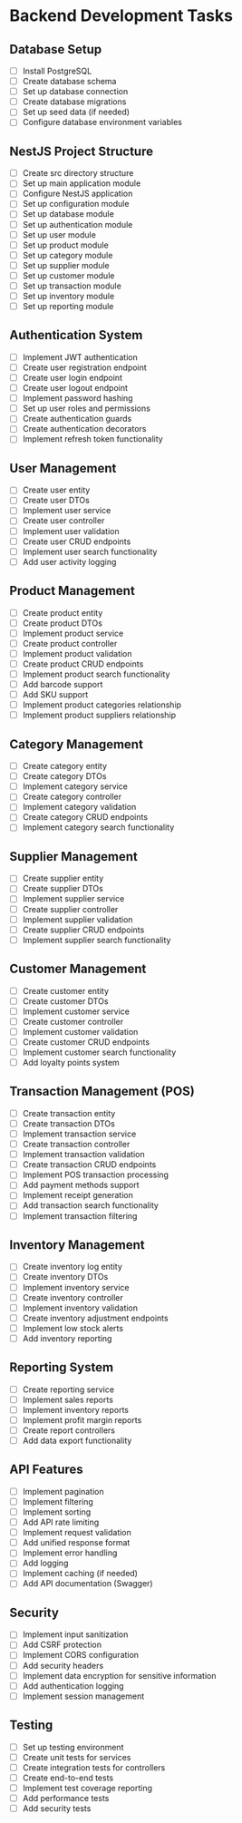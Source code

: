# Backend Development Tasks

## Database Setup
- [ ] Install PostgreSQL
- [ ] Create database schema
- [ ] Set up database connection
- [ ] Create database migrations
- [ ] Set up seed data (if needed)
- [ ] Configure database environment variables

## NestJS Project Structure
- [ ] Create src directory structure
- [ ] Set up main application module
- [ ] Configure NestJS application
- [ ] Set up configuration module
- [ ] Set up database module
- [ ] Set up authentication module
- [ ] Set up user module
- [ ] Set up product module
- [ ] Set up category module
- [ ] Set up supplier module
- [ ] Set up customer module
- [ ] Set up transaction module
- [ ] Set up inventory module
- [ ] Set up reporting module

## Authentication System
- [ ] Implement JWT authentication
- [ ] Create user registration endpoint
- [ ] Create user login endpoint
- [ ] Create user logout endpoint
- [ ] Implement password hashing
- [ ] Set up user roles and permissions
- [ ] Create authentication guards
- [ ] Create authentication decorators
- [ ] Implement refresh token functionality

## User Management
- [ ] Create user entity
- [ ] Create user DTOs
- [ ] Implement user service
- [ ] Create user controller
- [ ] Implement user validation
- [ ] Create user CRUD endpoints
- [ ] Implement user search functionality
- [ ] Add user activity logging

## Product Management
- [ ] Create product entity
- [ ] Create product DTOs
- [ ] Implement product service
- [ ] Create product controller
- [ ] Implement product validation
- [ ] Create product CRUD endpoints
- [ ] Implement product search functionality
- [ ] Add barcode support
- [ ] Add SKU support
- [ ] Implement product categories relationship
- [ ] Implement product suppliers relationship

## Category Management
- [ ] Create category entity
- [ ] Create category DTOs
- [ ] Implement category service
- [ ] Create category controller
- [ ] Implement category validation
- [ ] Create category CRUD endpoints
- [ ] Implement category search functionality

## Supplier Management
- [ ] Create supplier entity
- [ ] Create supplier DTOs
- [ ] Implement supplier service
- [ ] Create supplier controller
- [ ] Implement supplier validation
- [ ] Create supplier CRUD endpoints
- [ ] Implement supplier search functionality

## Customer Management
- [ ] Create customer entity
- [ ] Create customer DTOs
- [ ] Implement customer service
- [ ] Create customer controller
- [ ] Implement customer validation
- [ ] Create customer CRUD endpoints
- [ ] Implement customer search functionality
- [ ] Add loyalty points system

## Transaction Management (POS)
- [ ] Create transaction entity
- [ ] Create transaction DTOs
- [ ] Implement transaction service
- [ ] Create transaction controller
- [ ] Implement transaction validation
- [ ] Create transaction CRUD endpoints
- [ ] Implement POS transaction processing
- [ ] Add payment methods support
- [ ] Implement receipt generation
- [ ] Add transaction search functionality
- [ ] Implement transaction filtering

## Inventory Management
- [ ] Create inventory log entity
- [ ] Create inventory DTOs
- [ ] Implement inventory service
- [ ] Create inventory controller
- [ ] Implement inventory validation
- [ ] Create inventory adjustment endpoints
- [ ] Implement low stock alerts
- [ ] Add inventory reporting

## Reporting System
- [ ] Create reporting service
- [ ] Implement sales reports
- [ ] Implement inventory reports
- [ ] Implement profit margin reports
- [ ] Create report controllers
- [ ] Add data export functionality

## API Features
- [ ] Implement pagination
- [ ] Implement filtering
- [ ] Implement sorting
- [ ] Add API rate limiting
- [ ] Implement request validation
- [ ] Add unified response format
- [ ] Implement error handling
- [ ] Add logging
- [ ] Implement caching (if needed)
- [ ] Add API documentation (Swagger)

## Security
- [ ] Implement input sanitization
- [ ] Add CSRF protection
- [ ] Implement CORS configuration
- [ ] Add security headers
- [ ] Implement data encryption for sensitive information
- [ ] Add authentication logging
- [ ] Implement session management

## Testing
- [ ] Set up testing environment
- [ ] Create unit tests for services
- [ ] Create integration tests for controllers
- [ ] Create end-to-end tests
- [ ] Implement test coverage reporting
- [ ] Add performance tests
- [ ] Add security tests